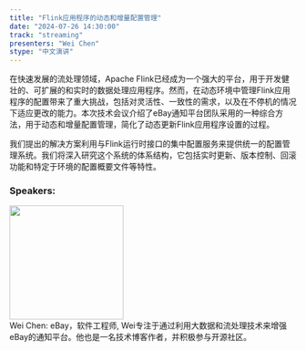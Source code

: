 ```yaml
---
title: "Flink应用程序的动态和增量配置管理"
date: "2024-07-26 14:30:00" 
track: "streaming"
presenters: "Wei Chen"
stype: "中文演讲"
---
```

在快速发展的流处理领域，Apache Flink已经成为一个强大的平台，用于开发健壮的、可扩展的和实时的数据处理应用程序。然而，在动态环境中管理Flink应用程序的配置带来了重大挑战，包括对灵活性、一致性的需求，以及在不停机的情况下适应更改的能力。本次技术会议介绍了eBay通知平台团队采用的一种综合方法，用于动态和增量配置管理，简化了动态更新Flink应用程序设置的过程。

我们提出的解决方案利用与Flink运行时接口的集中配置服务来提供统一的配置管理系统。我们将深入研究这个系统的体系结构，它包括实时更新、版本控制、回滚功能和特定于环境的配置概要文件等特性。
 ### Speakers: 
 <img src="https://sessionize.com/image/38b8-400o400o1-JhnEResBCxwNSxLQp9LMnd.jpg" width="200" /><br>Wei Chen: eBay，软件工程师, Wei专注于通过利用大数据和流处理技术来增强eBay的通知平台。他也是一名技术博客作者，并积极参与开源社区。
 <br><br>